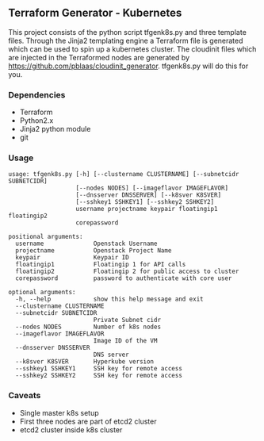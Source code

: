## Terraform Generator - Kubernetes

This project consists of the python script tfgenk8s.py and three template files. Through the Jinja2 templating engine a Terraform file is generated which can be used to spin up a kubernetes cluster. The cloudinit files which are injected in the Terraformed nodes are generated by https://github.com/pblaas/cloudinit_generator. tfgenk8s.py will do this for you.

### Dependencies

* Terraform
* Python2.x
* Jinja2 python module
* git

### Usage
```
usage: tfgenk8s.py [-h] [--clustername CLUSTERNAME] [--subnetcidr SUBNETCIDR]
                   [--nodes NODES] [--imageflavor IMAGEFLAVOR]
                   [--dnsserver DNSSERVER] [--k8sver K8SVER]
                   [--sshkey1 SSHKEY1] [--sshkey2 SSHKEY2]
                   username projectname keypair floatingip1 floatingip2
                   corepassword

positional arguments:
  username              Openstack Username
  projectname           Openstack Project Name
  keypair               Keypair ID
  floatingip1           Floatingip 1 for API calls
  floatingip2           Floatingip 2 for public access to cluster
  corepassword          password to authenticate with core user

optional arguments:
  -h, --help            show this help message and exit
  --clustername CLUSTERNAME
  --subnetcidr SUBNETCIDR
                        Private Subnet cidr
  --nodes NODES         Number of k8s nodes
  --imageflavor IMAGEFLAVOR
                        Image ID of the VM
  --dnsserver DNSSERVER
                        DNS server
  --k8sver K8SVER       Hyperkube version
  --sshkey1 SSHKEY1     SSH key for remote access
  --sshkey2 SSHKEY2     SSH key for remote access
```

### Caveats
* Single master k8s setup
* First three nodes are part of etcd2 cluster
* etcd2 cluster inside k8s cluster
